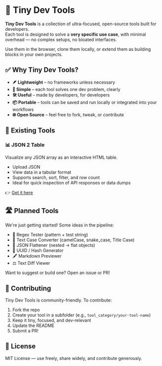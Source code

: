 # 🧰 Tiny Dev Tools

**Tiny Dev Tools** is a collection of ultra-focused, open-source tools built for developers.  
Each tool is designed to solve a **very specific use case**, with minimal overhead — no complex setups, no bloated interfaces.

Use them in the browser, clone them locally, or extend them as building blocks in your own projects.

## ✅ Why Tiny Dev Tools?

- **🪶 Lightweight** – no frameworks unless necessary
- **🧠 Simple** – each tool solves one dev problem, clearly
- **🛠️ Useful** – made by developers, for developers
- **📦 Portable** – tools can be saved and run locally or integrated into your workflows
- **🌐 Open Source** – feel free to fork, tweak, or contribute

## 🔧 Existing Tools

### 📊 JSON 2 Table
Visualize any JSON array as an interactive HTML table.

- Upload JSON
- View data in a tabular format
- Supports search, sort, filter, and row count
- Ideal for quick inspection of API responses or data dumps

👉 [Get it here](./json2table.html)


## 🛣️ Planned Tools

We're just getting started! Some ideas in the pipeline:

- 📝 Regex Tester (pattern + test string)
- 🔄 Text Case Converter (camelCase, snake_case, Title Case)
- 📁 JSON Flattener (nested → flat objects)
- 🧮 UUID / Hash Generator
- 🖋️ Markdown Previewer
- ⚖️ Text Diff Viewer

Want to suggest or build one? Open an issue or PR!

## 🤝 Contributing

Tiny Dev Tools is community-friendly. To contribute:

1. Fork the repo
2. Create your tool in a subfolder (e.g., `tool_category/your-tool-name`)
3. Keep it tiny, focused, and dev-relevant
4. Update the README
5. Submit a PR!


## 📄 License

MIT License — use freely, share widely, and contribute generously.


